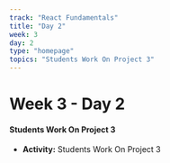 ```yaml
---
track: "React Fundamentals"
title: "Day 2"
week: 3
day: 2
type: "homepage"
topics: "Students Work On Project 3"
---
```



# Week 3 - Day 2

#### Students Work On Project 3
- **Activity:** Students Work On Project 3

